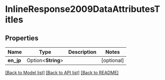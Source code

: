 # InlineResponse2009DataAttributesTitles

## Properties

Name | Type | Description | Notes
------------ | ------------- | ------------- | -------------
**en_jp** | Option<**String**> |  | [optional]

[[Back to Model list]](../README.md#documentation-for-models) [[Back to API list]](../README.md#documentation-for-api-endpoints) [[Back to README]](../README.md)


